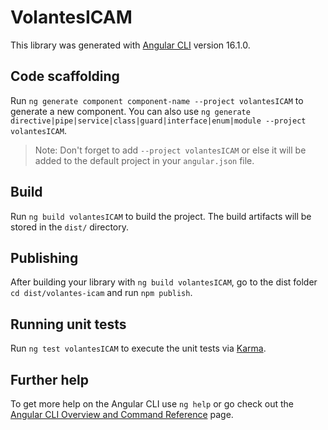 # VolantesICAM

This library was generated with [Angular CLI](https://github.com/angular/angular-cli) version 16.1.0.

## Code scaffolding

Run `ng generate component component-name --project volantesICAM` to generate a new component. You can also use `ng generate directive|pipe|service|class|guard|interface|enum|module --project volantesICAM`.
> Note: Don't forget to add `--project volantesICAM` or else it will be added to the default project in your `angular.json` file. 

## Build

Run `ng build volantesICAM` to build the project. The build artifacts will be stored in the `dist/` directory.

## Publishing

After building your library with `ng build volantesICAM`, go to the dist folder `cd dist/volantes-icam` and run `npm publish`.

## Running unit tests

Run `ng test volantesICAM` to execute the unit tests via [Karma](https://karma-runner.github.io).

## Further help

To get more help on the Angular CLI use `ng help` or go check out the [Angular CLI Overview and Command Reference](https://angular.io/cli) page.
